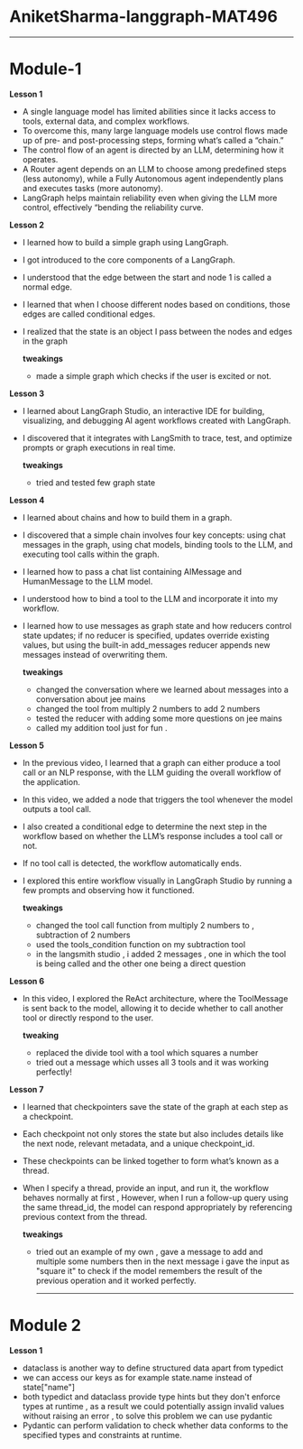 # AniketSharma-langgraph-MAT496

---
# Module-1
**Lesson 1**
- A single language model has limited abilities since it lacks access to tools, external data, and complex workflows.
- To overcome this, many large language models use control flows made up of pre- and post-processing steps, forming what’s called a “chain.”
- The control flow of an agent is directed by an LLM, determining how it operates.
- A Router agent depends on an LLM to choose among predefined steps (less autonomy), while a Fully Autonomous agent independently plans and executes tasks (more autonomy).
- LangGraph helps maintain reliability even when giving the LLM more control, effectively “bending the reliability curve.

**Lesson 2**
- I learned how to build a simple graph using LangGraph.
- I got introduced to the core components of a LangGraph.
- I understood that the edge between the start and node 1 is called a normal edge.
- I learned that when I choose different nodes based on conditions, those edges are called conditional edges.
- I realized that the state is an object I pass between the nodes and edges in the graph

  **tweakings**
   - made a simple graph which checks if the user is excited or not.
 
**Lesson 3**
- I learned about LangGraph Studio, an interactive IDE for building, visualizing, and debugging AI agent workflows created with LangGraph.
- I discovered that it integrates with LangSmith to trace, test, and optimize prompts or graph executions in real time.

  **tweakings**
  - tried and tested few graph state
 
**Lesson 4**
- I learned about chains and how to build them in a graph.
- I discovered that a simple chain involves four key concepts: using chat messages in the graph, using chat models, binding tools to the LLM, and executing tool calls within the graph.
- I learned how to pass a chat list containing AIMessage and HumanMessage to the LLM model.
- I understood how to bind a tool to the LLM and incorporate it into my workflow.
- I learned how to use messages as graph state and how reducers control state updates; if no reducer is specified, updates override existing values, but using the built-in add_messages reducer appends new messages instead of overwriting them.

  **tweakings**
  - changed the conversation where we learned about messages into a conversation about jee mains
  - changed the tool from multiply 2 numbers to add 2 numbers
  - tested the reducer with adding some more questions on jee mains
  - called my addition tool just for fun .

**Lesson 5**
- In the previous video, I learned that a graph can either produce a tool call or an NLP response, with the LLM guiding the overall workflow of the application.
- In this video, we added a node that triggers the tool whenever the model outputs a tool call.
- I also created a conditional edge to determine the next step in the workflow based on whether the LLM’s response includes a tool call or not.
- If no tool call is detected, the workflow automatically ends.
- I explored this entire workflow visually in LangGraph Studio by running a few prompts and observing how it functioned.

  **tweakings**
  - changed the tool call function from multiply 2 numbers to , subtraction of 2 numbers
  - used the tools_condition function on my subtraction tool
  - in the langsmith studio , i added 2 messages , one in which the tool is being called and the other one being a direct question

**Lesson 6**
- In this video, I explored the ReAct architecture, where the ToolMessage is sent back to the model, allowing it to decide whether to call another tool or directly respond to the user.

  **tweaking**
  - replaced the divide tool with a tool which squares a number
  - tried out a message which usses all 3 tools and it was working perfectly!

**Lesson 7**
- I learned that checkpointers save the state of the graph at each step as a checkpoint.
- Each checkpoint not only stores the state but also includes details like the next node, relevant metadata, and a unique checkpoint_id.
- These checkpoints can be linked together to form what’s known as a thread.
- When I specify a thread, provide an input, and run it, the workflow behaves normally at first , However, when I run a follow-up query using the same thread_id, the model can respond appropriately by referencing previous context from the thread.

  **tweakings**
  - tried out an example of my own  , gave a message to add and multiple some numbers then in the next message i gave the input as "square it" to check if the model remembers the result of the previous operation and it worked perfectly.
 
    ---
    
 # Module 2
 **Lesson 1**
 - dataclass is another way to define structured data apart from typedict
 - we can access our keys as for example state.name instead of state["name"]
 - both typedict and dataclass provide type hints but they don't enforce types at runtime , as a result we could potentially assign invalid values without raising an error , to solve this problem we can use pydantic
 - Pydantic can perform validation to check whether data conforms to the specified types and constraints at runtime.
   
    

  
